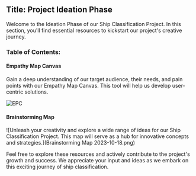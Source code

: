 ## Title: Project Ideation Phase


Welcome to the Ideation Phase of our Ship Classification Project. In this section, you'll find essential resources to kickstart our project's creative journey. 

### Table of Contents:

#### Empathy Map Canvas 
Gain a deep understanding of our target audience, their needs, and pain points with our Empathy Map Canvas. This tool will help us develop user-centric solutions.

![EPC](https://github.com/smartinternz02/SI-GuidedProject-600206-1697472221/blob/main/Ideation/Empathy%20Map%20Canvas%202023-10-18.png)

#### Brainstorming Map
![Unleash your creativity and explore a wide range of ideas for our Ship Classification Project. This map will serve as a hub for innovative concepts and strategies.](Brainstorming Map 2023-10-18.png)

Feel free to explore these resources and actively contribute to the project's growth and success. We appreciate your input and ideas as we embark on this exciting journey of ship classification.
